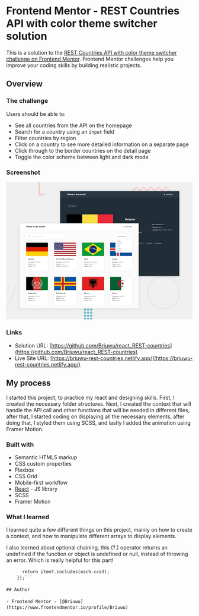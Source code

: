 # Frontend Mentor - REST Countries API with color theme switcher solution

This is a solution to the [REST Countries API with color theme switcher challenge on Frontend Mentor](https://www.frontendmentor.io/challenges/rest-countries-api-with-color-theme-switcher-5cacc469fec04111f7b848ca). Frontend Mentor challenges help you improve your coding skills by building realistic projects.

## Overview

### The challenge

Users should be able to:

- See all countries from the API on the homepage
- Search for a country using an `input` field
- Filter countries by region
- Click on a country to see more detailed information on a separate page
- Click through to the border countries on the detail page
- Toggle the color scheme between light and dark mode

### Screenshot

![](./design/desktop-preview.jpg)

### Links

- Solution URL: [https://github.com/Briuwu/react_REST-countries](https://github.com/Briuwu/react_REST-countries)
- Live Site URL: [https://briuwu-rest-countries.netlify.app/](https://briuwu-rest-countries.netlify.app/)

## My process

I started this project, to practice my react and designing skills. First, I created the necessary folder structures. Next, I created the context that will handle the API call and other functions that will be needed in different files, after that, I started coding on displaying all the necessary elements, after doing that, I styled them using SCSS, and lastly I added the animation using Framer Motion.

### Built with

- Semantic HTML5 markup
- CSS custom properties
- Flexbox
- CSS Grid
- Mobile-first workflow
- [React](https://reactjs.org/) - JS library
- SCSS
- Framer Motion

### What I learned

I learned quite a few different things on this project, mainly on how to create a context, and how to manipulate different arrays to display elements.

I also learned about optional chaining, this (?.) operator returns an undefined if the function or object is undefined or null, instead of throwing an error. Which is really helpful for this part!

```let borders = data.filter((each) => {
      return item?.includes(each.cca3);
    });```

## Author

- Frontend Mentor - [@Briuwu](https://www.frontendmentor.io/profile/Briuwu)
